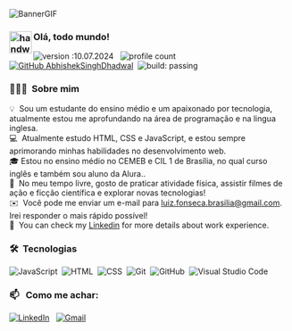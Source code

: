 ![BannerGIF](https://user-images.githubusercontent.com/74038190/212749171-b84692a8-2b04-4e3b-93ca-ac14705da224.gif)


### <img alt="handwavegif" src="https://user-images.githubusercontent.com/39513876/112366216-8cfe7400-8cfe-11eb-8116-7d3dbae20e97.gif" width='40' align="left"/> Olá, todo mundo!
![version :10.07.2024](https://img.shields.io/badge/version-10.07.2024-informational) &nbsp;
![profile count](https://komarev.com/ghpvc/?username=AbhishekSinghDhadwal&color=red)&nbsp;
[![GitHub AbhishekSinghDhadwal](https://img.shields.io/github/followers/AbhishekSinghDhadwal?label=follow&style=social)](https://github.com/luizhenriquefonseca)&nbsp;
![build: passing](https://img.shields.io/badge/build-passing-success)
### 👨🏻‍💻 &nbsp;Sobre mim

💡 &nbsp;Sou um estudante do ensino médio e um apaixonado por tecnologia, atualmente estou me aprofundando na área de programação e na lingua inglesa. \
💻 &nbsp;Atualmente estudo HTML, CSS e JavaScript, e estou sempre aprimorando minhas habilidades no desenvolvimento web.\
🎓&nbsp;Estou no ensino médio no CEMEB e CIL 1 de Brasília, no qual curso inglês e também sou aluno da Alura..\
💬 &nbsp;No meu tempo livre, gosto de praticar atividade física, assistir filmes de ação e ficção científica e explorar novas tecnologias!\
✉️ &nbsp;Você pode me enviar um e-mail para luiz.fonseca.brasilia@gmail.com. Irei responder o mais rápido possível!\
📄 &nbsp;You can check my [Linkedin](www.linkedin.com/in/luiz-henrique-fonseca-da-silva-a691b3296) for more details about work experience.


### 🛠 &nbsp;Tecnologias

![JavaScript](https://img.shields.io/badge/-JavaScript-05122A?style=flat&logo=javascript)&nbsp;
![HTML](https://img.shields.io/badge/-HTML-05122A?style=flat&logo=HTML5)&nbsp;
![CSS](https://img.shields.io/badge/-CSS-05122A?style=flat&logo=CSS3&logoColor=1572B6)&nbsp;
![Git](https://img.shields.io/badge/-Git-05122A?style=flat&logo=git)&nbsp;
![GitHub](https://img.shields.io/badge/-GitHub-05122A?style=flat&logo=github)&nbsp;
![Visual Studio Code](https://img.shields.io/badge/-Visual%20Studio%20Code-05122A?style=flat&logo=visual-studio-code&logoColor=007ACC)&nbsp;

### 📫 &nbsp; Como me achar:


<a href="https://www.linkedin.com/in/luiz-henrique-fonseca-da-silva-a691b3296/"><img alt="LinkedIn" src="https://img.shields.io/badge/linkedin%20-%230077B5.svg?&style=flat&logo=linkedin&logoColor=white"/></a> &nbsp;
<a href="luiz.fonseca.brasilia@gmail.com"><img alt="Gmail" src="https://img.shields.io/badge/Gmail-D14836?style=flat&logo=gmail&logoColor=white" /></a> &nbsp;
